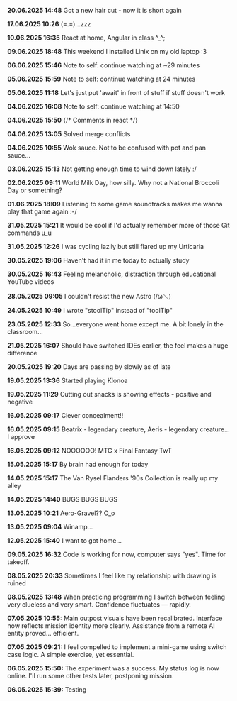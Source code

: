 **20.06.2025 14:48** Got a new hair cut - now it is short again

**17.06.2025 10:26** (=.=)...zzz 

**10.06.2025 16:35** React at home, Angular in class ^_^;

**09.06.2025 18:48** This weekend I installed Linix on my old laptop :3

**06.06.2025 15:46** Note to self: continue watching at ~29 minutes

**05.06.2025 15:59** Note to self: continue watching at 24 minutes

**05.06.2025 11:18** Let's just put 'await' in front of stuff if stuff doesn't work

**04.06.2025 16:08** Note to self: continue watching at 14:50

**04.06.2025 15:50** {/* Comments in react */}

**04.06.2025 13:05** Solved merge conflicts

**04.06.2025 10:55** Wok sauce. Not to be confused with pot and pan sauce...

**03.06.2025 15:13** Not getting enough time to wind down lately :/

**02.06.2025 09:11** World Milk Day, how silly. Why not a National Broccoli Day or something?

**01.06.2025 18:09** Listening to some game soundtracks makes me wanna play that game again :-/

**31.05.2025 15:21** It would be cool if I'd actually remember more of those Git commands u_u

**31.05.2025 12:26** I was cycling lazily but still flared up my Urticaria

**30.05.2025 19:06** Haven't had it in me today to actually study

**30.05.2025 16:43** Feeling melancholic, distraction through educational YouTube videos

**28.05.2025 09:05** I couldn't resist the new Astro (/ω＼)

**24.05.2025 10:49** I wrote "stoolTip" instead of "toolTip"

**23.05.2025 12:33** So...everyone went home except me. A bit lonely in the classroom...

**21.05.2025 16:07** Should have switched IDEs earlier, the feel makes a huge difference

**20.05.2025 19:20** Days are passing by slowly as of late

**19.05.2025 13:36** Started playing Klonoa

**19.05.2025 11:29** Cutting out snacks is showing effects - positive and negative

**16.05.2025 09:17** Clever concealment!!

**16.05.2025 09:15** Beatrix - legendary creature, Aeris - legendary creature... I approve

**16.05.2025 09:12** NOOOOOO! MTG x Final Fantasy TwT

**15.05.2025 15:17** By brain had enough for today

**14.05.2025 15:17** The Van Rysel Flanders '90s Collection is really up my alley

**14.05.2025 14:40** BUGS BUGS BUGS

**13.05.2025 10:21** Aero-Gravel?? O_o

**13.05.2025 09:04** Winamp...

**12.05.2025 15:40** I want to got home...

**09.05.2025 16:32** Code is working for now, computer says "yes". Time for takeoff.

**08.05.2025 20:33** Sometimes I feel like my relationship with drawing is ruined

**08.05.2025 13:48** When practicing programming I switch between feeling very clueless and very smart. Confidence fluctuates — rapidly.

**07.05.2025 10:55:** Main outpost visuals have been recalibrated. Interface now reflects mission identity more clearly.
Assistance from a remote AI entity proved... efficient. 

**07.05.2025 09:21:** I feel compelled to implement a mini-game using switch case logic. A simple exercise, yet essential. 

**06.05.2025 15:50:** The experiment was a success. My status log is now online. I'll run some other tests later, postponing mission. 

**06.05.2025 15:39:** Testing